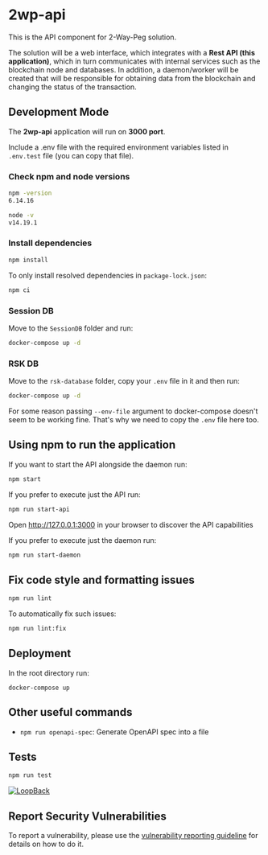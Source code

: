 # 2wp-api

This is the API component for 2-Way-Peg solution.

The solution will be a web interface, which integrates with a **Rest API (this application)**, which in turn communicates with internal services such as the blockchain node and databases. In addition, a daemon/worker will be created that will be responsible for obtaining data from the blockchain and changing the status of the transaction.


## Development Mode

The **2wp-api** application will run on **3000 port**.

Include a .env file with the required environment variables listed in `.env.test` file (you can copy that file).

### Check npm and node versions
```sh
npm -version
6.14.16
```

```sh
node -v
v14.19.1
```
### Install dependencies

```sh
npm install
```

To only install resolved dependencies in `package-lock.json`:

```sh
npm ci
```
### Session DB
Move to the `SessionDB` folder and run:

```sh
docker-compose up -d
```

### RSK DB
Move to the `rsk-database` folder, copy your `.env` file in it and then run:
```sh
docker-compose up -d
```

For some reason passing `--env-file` argument to docker-compose doesn't seem to be working fine. That's why we need to copy the `.env` file here too.

## Using npm to run the application
If you want to start the API alongside the daemon run:
```sh
npm start
```

If you prefer to execute just the API run:
```sh
npm run start-api
```

Open http://127.0.0.1:3000 in your browser to discover the API capabilities

If you prefer to execute just the daemon run:
```sh
npm run start-daemon
```

## Fix code style and formatting issues

```sh
npm run lint
```

To automatically fix such issues:

```sh
npm run lint:fix

```
## Deployment
In the root directory run:
```shell
docker-compose up
```

## Other useful commands

- `npm run openapi-spec`: Generate OpenAPI spec into a file

## Tests

```sh
npm run test
```

[![LoopBack](https://github.com/strongloop/loopback-next/raw/master/docs/site/imgs/branding/Powered-by-LoopBack-Badge-(blue)-@2x.png)](http://loopback.io/)

## Report Security Vulnerabilities

To report a vulnerability, please use the [vulnerability reporting guideline](./SECURITY.md) for details on how to do it.
